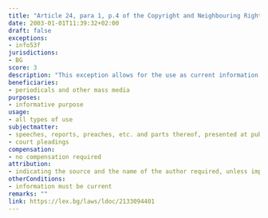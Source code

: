 ```yaml
---
title: "Article 24, para 1, p.4 of the Copyright and Neighbouring Rights Law (Член 24, ал.1, т.4 от Закона за авторското право и сродните му права)"
date: 2003-01-01T11:39:32+02:00 
draft: false
exceptions:
- info53f
jurisdictions:
- BG
score: 3
description: "This exception allows for the use as current information in periodicals and other mass media of speeches, reports, preaches, etc. and parts thereof, presented at public meetings, as well as court pleadings, indicating the source and the name of the author, unless impossible." 
beneficiaries:
- periodicals and other mass media
purposes: 
- informative purpose
usage:
- all types of use
subjectmatter:
- speeches, reports, preaches, etc. and parts thereof, presented at public meetings, 
- court pleadings
compensation:
- no compensation required
attribution: 
- indicating the source and the name of the author required, unless impossible
otherConditions: 
- information must be current
remarks: ""
link: https://lex.bg/laws/ldoc/2133094401
---
```

